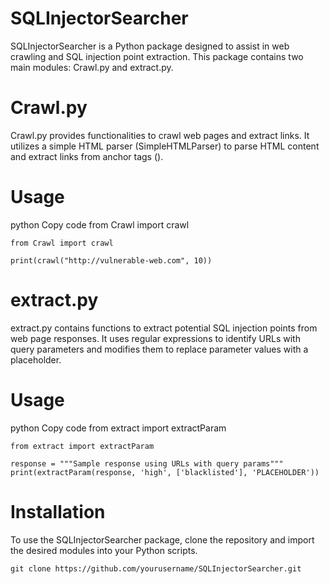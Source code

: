 # SQLInjectorSearcher
SQLInjectorSearcher is a Python package designed to assist in web crawling and SQL injection point extraction. This package contains two main modules: Crawl.py and extract.py.

# Crawl.py
Crawl.py provides functionalities to crawl web pages and extract links. It utilizes a simple HTML parser (SimpleHTMLParser) to parse HTML content and extract links from anchor tags (<a>).

# Usage
python
Copy code
from Crawl import crawl
```
from Crawl import crawl

print(crawl("http://vulnerable-web.com", 10))

```


# extract.py

extract.py contains functions to extract potential SQL injection points from web page responses. It uses regular expressions to identify URLs with query parameters and modifies them to replace parameter values with a placeholder.

# Usage

python Copy code from extract import extractParam
```
from extract import extractParam

response = """Sample response using URLs with query params"""
print(extractParam(response, 'high', ['blacklisted'], 'PLACEHOLDER'))

```

# Installation
To use the SQLInjectorSearcher package, clone the repository and import the desired modules into your Python scripts.

```
git clone https://github.com/yourusername/SQLInjectorSearcher.git

```

